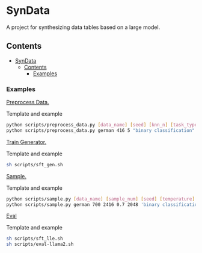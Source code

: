 # SynData

A project for synthesizing data tables based on a large model.

## Contents

- [SynData](#syndata)
  - [Contents](#contents)
    - [Examples](#examples)


### Examples

<ins>Preprocess Data.</ins>

Template and example

```bash
python scripts/preprocess_data.py [data_name] [seed] [knn_n] [task_type] [des] [re_format] [sample_num]
python scripts/preprocess_data.py german 416 5 "binary classification" "user credit scores" dict 700
```

<ins>Train Generator.</ins>

Template and example

```bash
sh scripts/sft_gen.sh
```

<ins>Sample.</ins>

Template and example

```bash
python scripts/sample.py [data_name] [sample_num] [seed] [temperature] [max_length] [task_type]
python scripts/sample.py german 700 2416 0.7 2048 'binary classification'
```

<ins>Eval</ins>

Template and example

```bash
sh scripts/sft_lle.sh
sh scripts/eval-llama2.sh
```

